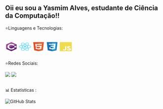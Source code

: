## Oii eu sou a Yasmim Alves, estudante de Ciência da Computação!!



 
  ⭐Linguagens e Tecnologias:
<div style="display: inline_block"><br>
  <img align="center" alt="Yas-Csharp" height="30" width="40" src="https://raw.githubusercontent.com/devicons/devicon/master/icons/csharp/csharp-original.svg">
 
  <img align="center" alt="Yas-React" height="30" width="40" src="https://raw.githubusercontent.com/devicons/devicon/master/icons/react/react-original.svg">
  <img align="center" alt="Yas-HTML" height="30" width="40" src="https://raw.githubusercontent.com/devicons/devicon/master/icons/html5/html5-original.svg">
  <img align="center" alt="Yas-CSS" height="30" width="40" src="https://raw.githubusercontent.com/devicons/devicon/master/icons/css3/css3-original.svg">
   <img align="center" alt="Yas-Js" height="30" width="40" src="https://raw.githubusercontent.com/devicons/devicon/master/icons/javascript/javascript-plain.svg">
 
 </div>
  
  ##
  ⭐Redes Sociais:
<div> 
  <a href="https://www.instagram.com/_yass_af/profilecard/?igsh=MWgwaTBudTFlNDV3cQ==" target="_blank"><img src="https://img.shields.io/badge/-Instagram-%23E4405F?style=for-the-badge&logo=instagram&logoColor=white" target="_blank"></a>
  <a href="https://www.linkedin.com/in/yasmim-alves-3531ab2b7?utm_source=share&utm_campaign=share_via&utm_content=profile&utm_medium=android_app" target="_blank"><img src="https://img.shields.io/badge/-LinkedIn-%230077B5?style=for-the-badge&logo=linkedin&logoColor=white" target="_blank"></a> 
  
</div>

##
📊 Estatísticas :
 <p></p>

<div>
 <img 
      align="left" 
      alt="GitHub Stats" 
      height="200" 
      src="https://github-readme-stats.vercel.app/api/top-langs/?username=yasmimfp&theme=midnight-purple&layout=compact&custom_title=Tecnologias&langs_count=9" 
 />
 </div>
